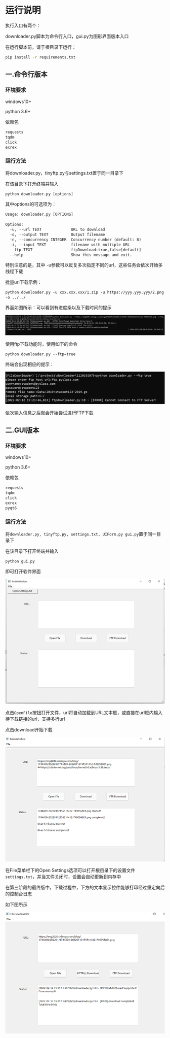 # 运行说明

执行入口有两个：

downloader.py脚本为命令行入口，gui.py为图形界面版本入口

在运行脚本前，请于根目录下运行：

```bash
pip install -r requirements.txt
```

## 一.命令行版本

### 环境要求

windows10+    

python 3.6+

依赖包

```
requests
tqdm
click
exrex
```

### 运行方法

将downloader.py，tinyftp.py与settings.txt置于同一目录下

在该目录下打开终端并输入

```shell
python downloader.py [options]
```

其中options的可选项为：

```shell
Usage: downloader.py [OPTIONS]

Options:
  -u, --url TEXT             URL to download
  -o, --output TEXT          Output filename
  -n, --concurrency INTEGER  Concurrency number (default: 8)
  -i, --input TEXT           filename with multiple URL
  --ftp TEXT                 ftpDownload:true,false[default]
  --help                     Show this message and exit.
```

特别注意的是，其中 -u参数可以反复多次指定不同的url，这些任务会依次开始多线程下载

批量url下载示例：

```
python downloader.py -u xxx.xxx.xxx/1.zip -u https://yyy.yyy.yyy/2.png -o ../../
```

界面如图所示：可以看到有进度条以及下载时间的提示

![image-20220212192642808](运行说明.assets/image-20220212192642808.png)

使用ftp下载功能时，使用如下的命令

```sehll
python downloader.py --ftp=true
```

终端会出现相应的提示：

![image-20220212192403741](运行说明.assets/image-20220212192403741.png)

依次输入信息之后就会开始尝试进行FTP下载

## 二.GUI版本

### 环境要求

windows10+    

python 3.6+

依赖包

```
requests
tqdm
click
exrex
pyqt6
```

### 运行方法

将`downloader.py, tinyftp.py, settings.txt, UIForm.py gui.py`置于同一目录下

在该目录下打开终端并输入

```shell
python gui.py
```

即可打开软件界面

![image-20220211212615613](运行说明.assets/image-20220211212615613.png)

点击`OpenFile`按钮打开文件，url将自动加载到URL文本框，或直接在url框内输入待下载链接的url，支持多行url

点击download开始下载

![image-20220211212704020](运行说明.assets/image-20220211212704020.png)



在File菜单栏下的Open Settings选项可以打开根目录下的设置文件`settings.txt`，并当文件关闭时，设置会自动更新到内存中

在第三阶段的最终版中，下载过程中，下方的文本显示控件能够打印经过重定向后的控制台日志

如下图所示

![image-20220212191424981](运行说明.assets/image-20220212191424981.png)